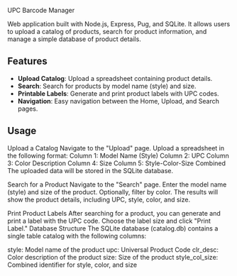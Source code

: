 UPC Barcode Manager

Web application built with Node.js, Express, Pug, and SQLite. It allows users to upload a catalog of products, search for product information, and manage a simple database of product details.

## Features

- **Upload Catalog**: Upload a spreadsheet containing product details.
- **Search**: Search for products by model name (style) and size.
- **Printable Labels**: Generate and print product labels with UPC codes.
- **Navigation**: Easy navigation between the Home, Upload, and Search pages.


## Usage
Upload a Catalog
Navigate to the "Upload" page.
Upload a spreadsheet in the following format:
Column 1: Model Name (Style)
Column 2: UPC
Column 3: Color Description
Column 4: Size
Column 5: Style-Color-Size Combined
The uploaded data will be stored in the SQLite database.

Search for a Product
Navigate to the "Search" page.
Enter the model name (style) and size of the product.
Optionally, filter by color.
The results will show the product details, including UPC, style, color, and size.

Print Product Labels
After searching for a product, you can generate and print a label with the UPC code.
Choose the label size and click "Print Label."
Database Structure
The SQLite database (catalog.db) contains a single table catalog with the following columns:

style: Model name of the product
upc: Universal Product Code
clr_desc: Color description of the product
size: Size of the product
style_col_size: Combined identifier for style, color, and size








    
